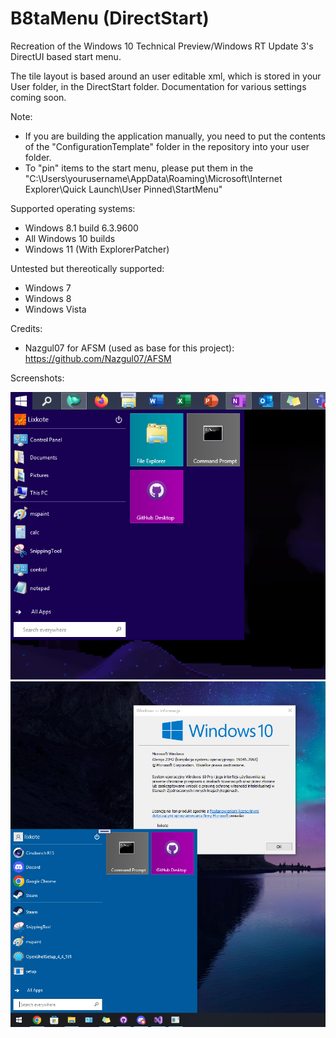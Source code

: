# B8taMenu (DirectStart)
Recreation of the Windows 10 Technical Preview/Windows RT Update 3's DirectUI based start menu.

The tile layout is based around an user editable xml, which is stored in your User folder, in the DirectStart folder.
Documentation for various settings coming soon.

Note: 
- If you are building the application manually, you need to put the contents of the "ConfigurationTemplate" folder in the repository into your user folder.
- To "pin" items to the start menu, please put them in the "C:\Users\yourusername\AppData\Roaming\Microsoft\Internet Explorer\Quick Launch\User Pinned\StartMenu"

Supported operating systems:
- Windows 8.1 build 6.3.9600
- All Windows 10 builds
- Windows 11 (With ExplorerPatcher)

Untested but thereotically supported:
- Windows 7
- Windows 8
- Windows Vista

Credits:
- Nazgul07 for AFSM (used as base for this project):
https://github.com/Nazgul07/AFSM

Screenshots: 

![B8taMenu 81 Screenshot](https://github.com/Lixkote/B8taMenu/blob/main/screenshot81.png)
![B8taMenu 10 Screenshot](https://github.com/Lixkote/B8taMenu/blob/main/screenshot10.png)
